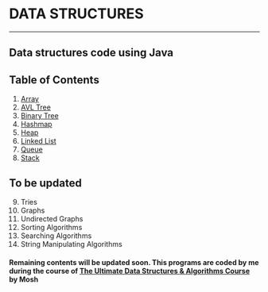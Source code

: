 # DATA STRUCTURES
***
## Data structures code using Java 

## Table of Contents
1. [Array](#array)
2. [AVL Tree](#avl-tree)
3. [Binary Tree](#binary-tree)
4. [Hashmap](#hashmap)
5. [Heap](#heap)
6. [Linked List](#linked-list)
7. [Queue](#queue)
8. [Stack](#stack)

## To be updated
9. Tries
10. Graphs
11. Undirected Graphs
12. Sorting Algorithms
13. Searching Algorithms
14. String Manipulating Algorithms

#### Remaining contents will be updated soon. This programs are coded by me during the course of [The Ultimate Data Structures & Algorithms Course](https://codewithmosh.com/p/data-structures-algorithms) by Mosh
